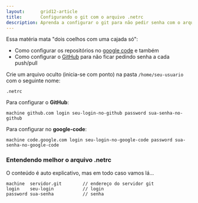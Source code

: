 ```yaml
---
layout:      grid12-article
title:       Configurando o git com o arquivo .netrc
description: Aprenda a configurar o git para não pedir senha com o arquivo netrc
---
```


Essa matéria mata "dois coelhos com uma cajada só":

- Como configurar os repositórios no [google code](https://code.google.com/ "link-externo") e também
- Como configurar o [GitHub](https://github.com/ "link-externo") para não ficar pedindo senha a cada push/pull

Crie um arquivo oculto (inicia-se com ponto) na pasta `/home/seu-usuario` com o seguinte nome:

    .netrc


Para configurar o __GitHub__:

    machine github.com login seu-login-no-github password sua-senha-no-github


Para configurar  no __google-code__:

    machine code.google.com login seu-login-no-google-code password sua-senha-no-google-code



### Entendendo melhor o arquivo .netrc

O conteúdo é auto explicativo, mas em todo caso vamos lá...

    machine  servidor.git        // endereço do servidor git
    login    seu-login           // login
    password sua-senha           // senha


